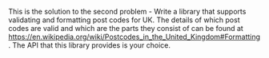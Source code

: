 This is the solution to the second problem - Write a library that supports validating and formatting post codes for UK. The details of which post codes are valid and which are the parts they consist of can be found at https://en.wikipedia.org/wiki/Postcodes_in_the_United_Kingdom#Formatting. The API that this library provides is your choice.
